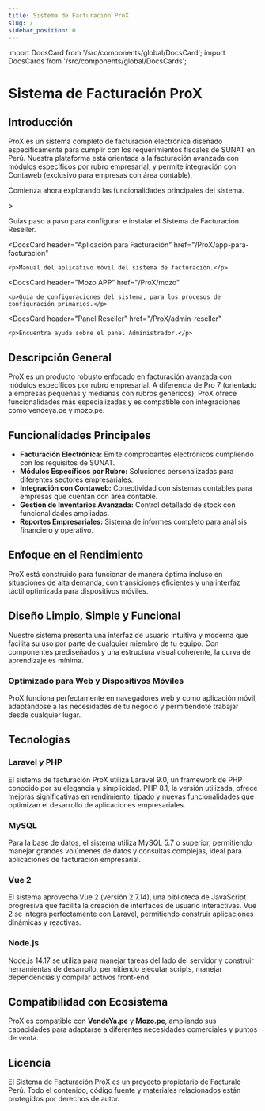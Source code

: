 ```yaml
---
title: Sistema de Facturación ProX
slug: /
sidebar_position: 0
---
```


import DocsCard from '/src/components/global/DocsCard';
import DocsCards from '/src/components/global/DocsCards';

# Sistema de Facturación ProX

<head>
  <title>Sistema de Facturación ProX - Facturalo Perú</title>
  <meta
    name="description"
    content="Sistema de Facturación ProX: Solución completa de facturación electrónica para empresas peruanas que cumple con los requisitos de SUNAT."
  />
</head>

## Introducción

ProX es un sistema completo de facturación electrónica diseñado específicamente para cumplir con los requerimientos fiscales de SUNAT en Perú. Nuestra plataforma está orientada a la facturación avanzada con módulos específicos por rubro empresarial, y permite integración con Contaweb (exclusivo para empresas con área contable).

Comienza ahora explorando las funcionalidades principales del sistema.

<DocsCards>
<DocsCard 
  header="Guía de Instalación" 
  href="/ProX/instalaciones">
  >
    <p>Guías paso a paso para configurar e instalar el Sistema de Facturación Reseller.</p>
  </DocsCard>

  <DocsCard
    header="Aplicación para Facturación"
    href="/ProX/app-para-facturacion"
  >
    <p>Manual del aplicativo móvil del sistema de facturación.</p>
  </DocsCard>

  <DocsCard
    header="Mozo APP"
    href="/ProX/mozo"
  >
    <p>Guía de configuraciones del sistema, para los procesos de configuración primarios.</p>
  </DocsCard>

  <DocsCard 
    header="Panel Reseller" 
    href="/ProX/admin-reseller" 
  >
    <p>Encuentra ayuda sobre el panel Administrador.</p>
  </DocsCard>
</DocsCards>

## Descripción General

ProX es un producto robusto enfocado en facturación avanzada con módulos específicos por rubro empresarial. A diferencia de Pro 7 (orientado a empresas pequeñas y medianas con rubros genéricos), ProX ofrece funcionalidades más especializadas y es compatible con integraciones como vendeya.pe y mozo.pe.

## Funcionalidades Principales

- **Facturación Electrónica:** Emite comprobantes electrónicos cumpliendo con los requisitos de SUNAT.
- **Módulos Específicos por Rubro:** Soluciones personalizadas para diferentes sectores empresariales.
- **Integración con Contaweb:** Conectividad con sistemas contables para empresas que cuentan con área contable.
- **Gestión de Inventarios Avanzada:** Control detallado de stock con funcionalidades ampliadas.
- **Reportes Empresariales:** Sistema de informes completo para análisis financiero y operativo.

## Enfoque en el Rendimiento

ProX está construido para funcionar de manera óptima incluso en situaciones de alta demanda, con transiciones eficientes y una interfaz táctil optimizada para dispositivos móviles.

## Diseño Limpio, Simple y Funcional

Nuestro sistema presenta una interfaz de usuario intuitiva y moderna que facilita su uso por parte de cualquier miembro de tu equipo. Con componentes prediseñados y una estructura visual coherente, la curva de aprendizaje es mínima.

### Optimizado para Web y Dispositivos Móviles

ProX funciona perfectamente en navegadores web y como aplicación móvil, adaptándose a las necesidades de tu negocio y permitiéndote trabajar desde cualquier lugar.

## Tecnologías

### Laravel y PHP

El sistema de facturación ProX utiliza Laravel 9.0, un framework de PHP conocido por su elegancia y simplicidad. PHP 8.1, la versión utilizada, ofrece mejoras significativas en rendimiento, tipado y nuevas funcionalidades que optimizan el desarrollo de aplicaciones empresariales.

### MySQL

Para la base de datos, el sistema utiliza MySQL 5.7 o superior, permitiendo manejar grandes volúmenes de datos y consultas complejas, ideal para aplicaciones de facturación empresarial.

### Vue 2

El sistema aprovecha Vue 2 (versión 2.7.14), una biblioteca de JavaScript progresiva que facilita la creación de interfaces de usuario interactivas. Vue 2 se integra perfectamente con Laravel, permitiendo construir aplicaciones dinámicas y reactivas.

### Node.js

Node.js 14.17 se utiliza para manejar tareas del lado del servidor y construir herramientas de desarrollo, permitiendo ejecutar scripts, manejar dependencias y compilar activos front-end.

## Compatibilidad con Ecosistema

ProX es compatible con **VendeYa.pe** y **Mozo.pe**, ampliando sus capacidades para adaptarse a diferentes necesidades comerciales y puntos de venta.

## Licencia

El Sistema de Facturación ProX es un proyecto propietario de Facturalo Perú. Todo el contenido, código fuente y materiales relacionados están protegidos por derechos de autor.